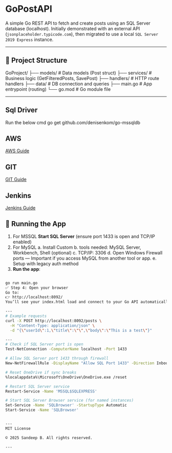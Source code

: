 # GoPostAPI

A simple Go REST API to fetch and create posts using an SQL Server database (localhost). Initially demonstrated with an external API (`jsonplaceholder.typicode.com`), then migrated to use a local `SQL Server 2019 Express` instance.

---

## 📁 Project Structure

GoProject/ 
├── models/ # Data models (Post struct) 
├── services/ # Business logic (GetFilteredPosts, SavePost) 
├── handlers/ # HTTP route handlers 
├── data/ # DB connection and queries 
├── main.go # App entrypoint (routing) 
└── go.mod # Go module file

---
## Sql Driver
Run the below cmd
go get github.com/denisenkom/go-mssqldb

## AWS
[AWS Guide](docs/aws.md)

## GIT
[GIT Guide](docs/git.md)

## Jenkins
[Jenkins Guide](docs/jenkins.md)

## 🚀 Running the App

1. For MSSQL **Start SQL Server** (ensure port 1433 is open and TCP/IP enabled)
2. For MySQL 
    a. Install Custom
    b. tools needed: MySQL Server, Workbench, Shell (optional)
    c. TCP/IP: 3306
    d. Open Windows Firewall ports — Important if you access MySQL from another tool or app.
    e. Setup with legacy auth method
3. **Run the app**:
```bash

go run main.go
✅ Step 4: Open your browser
Go to:
👉 http://localhost:8092/
You’ll see your index.html load and connect to your Go API automatically.

---
# Example requests
curl -X POST http://localhost:8092/posts \
  -H "Content-Type: application/json" \
  -d "{\"userId\":1,\"title\":\"\",\"body\":\"This is a test\"}"

---
# Check if SQL Server port is open
Test-NetConnection -ComputerName localhost -Port 1433

# Allow SQL Server port 1433 through firewall
New-NetFirewallRule -DisplayName "Allow SQL Port 1433" -Direction Inbound -Protocol TCP -LocalPort 1433 -Action Allow

# Reset OneDrive if sync breaks
%localappdata%\Microsoft\OneDrive\OneDrive.exe /reset

# Restart SQL Server service
Restart-Service -Name 'MSSQL$SQLEXPRESS'

# Start SQL Server Browser service (for named instances)
Set-Service -Name 'SQLBrowser' -StartupType Automatic
Start-Service -Name 'SQLBrowser'


---
MIT License

© 2025 Sandeep B. All rights reserved.

---
